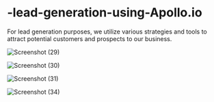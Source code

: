 # -lead-generation-using-Apollo.io

For lead generation purposes, we utilize various strategies and tools to attract potential customers and prospects to our business.


![Screenshot (29)](https://github.com/lacreameo83/-lead-generation-using-Apollo.io/assets/142677806/9b0b0dab-11b6-4853-a3c0-e14d6fb28b43)


![Screenshot (30)](https://github.com/lacreameo83/-lead-generation-using-Apollo.io/assets/142677806/e9b0f19b-3c79-44d9-9244-ef0c69d85ffd)


![Screenshot (31)](https://github.com/lacreameo83/-lead-generation-using-Apollo.io/assets/142677806/6df76009-a969-4bd7-b534-66944fe20839)


![Screenshot (34)](https://github.com/lacreameo83/-lead-generation-using-Apollo.io/assets/142677806/cf2a14b6-fb11-463a-a477-c0617e5a01c9)
